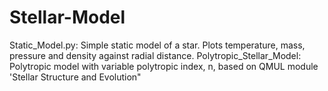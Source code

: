 # Stellar-Model
Static_Model.py: Simple static model of a star. Plots temperature, mass, pressure and density against radial distance.
Polytropic_Stellar_Model: Polytropic model with variable polytropic index, n, based on QMUL module 'Stellar Structure and Evolution"
